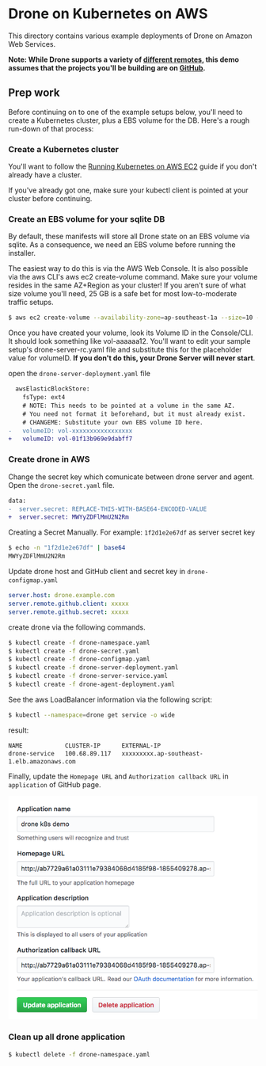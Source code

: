 # Drone on Kubernetes on AWS

This directory contains various example deployments of Drone on Amazon Web Services.

**Note: While Drone supports a variety of [different remotes][1], this demo assumes that the projects you'll be building are on [GitHub][2].**

[1]:http://docs.drone.io/installation/
[2]:https://github.com

## Prep work

Before continuing on to one of the example setups below, you'll need to create a Kubernetes cluster, plus a EBS volume for the DB. Here's a rough run-down of that process:

### Create a Kubernetes cluster

You'll want to follow the [Running Kubernetes on AWS EC2][3] guide if you don't already have a cluster.

If you've already got one, make sure your kubectl client is pointed at your cluster before continuing.

[3]:http://kubernetes.io/docs/getting-started-guides/aws/

### Create an EBS volume for your sqlite DB

By default, these manifests will store all Drone state on an EBS volume via sqlite. As a consequence, we need an EBS volume before running the installer.

The easiest way to do this is via the AWS Web Console. It is also possible via the aws CLI's aws ec2 create-volume command. Make sure your volume resides in the same AZ+Region as your cluster! If you aren't sure of what size volume you'll need, 25 GB is a safe bet for most low-to-moderate traffic setups.

```sh
$ aws ec2 create-volume --availability-zone=ap-southeast-1a --size=10 --volume-type=gp2
```

Once you have created your volume, look its Volume ID in the Console/CLI. It should look something like vol-aaaaaa12. You'll want to edit your sample setup's drone-server-rc.yaml file and substitute this for the placeholder value for volumeID. **If you don't do this, your Drone Server will never start**.

open the `drone-server-deployment.yaml` file

```diff
  awsElasticBlockStore:
    fsType: ext4
    # NOTE: This needs to be pointed at a volume in the same AZ.
    # You need not format it beforehand, but it must already exist.
    # CHANGEME: Substitute your own EBS volume ID here.
-   volumeID: vol-xxxxxxxxxxxxxxxxx
+   volumeID: vol-01f13b969e9dabff7
```

### Create drone in AWS

Change the secret key which comunicate between drone server and agent. Open the `drone-secret.yaml` file.

```diff
data:
-  server.secret: REPLACE-THIS-WITH-BASE64-ENCODED-VALUE
+  server.secret: MWYyZDFlMmU2N2Rm
```

Creating a Secret Manually. For example: `1f2d1e2e67df` as server secret key

```sh
$ echo -n "1f2d1e2e67df" | base64
MWYyZDFlMmU2N2Rm
```

Update drone host and GitHub client and secret key in `drone-configmap.yaml`

```yaml
server.host: drone.example.com
server.remote.github.client: xxxxx
server.remote.github.secret: xxxxx
```

create drone via the following commands.

```sh
$ kubectl create -f drone-namespace.yaml
$ kubectl create -f drone-secret.yaml
$ kubectl create -f drone-configmap.yaml
$ kubectl create -f drone-server-deployment.yaml
$ kubectl create -f drone-server-service.yaml
$ kubectl create -f drone-agent-deployment.yaml
```

See the aws LoadBalancer information via the following script:

```sh
$ kubectl --namespace=drone get service -o wide
```

result:

```
NAME            CLUSTER-IP      EXTERNAL-IP
drone-service   100.68.89.117   xxxxxxxxx.ap-southeast-1.elb.amazonaws.com
```

Finally, update the `Homepage URL` and `Authorization callback URL` in `application` of GitHub page.

![application of GitHub page](./images/image01.png)

### Clean up all drone application

```sh
$ kubectl delete -f drone-namespace.yaml
```
